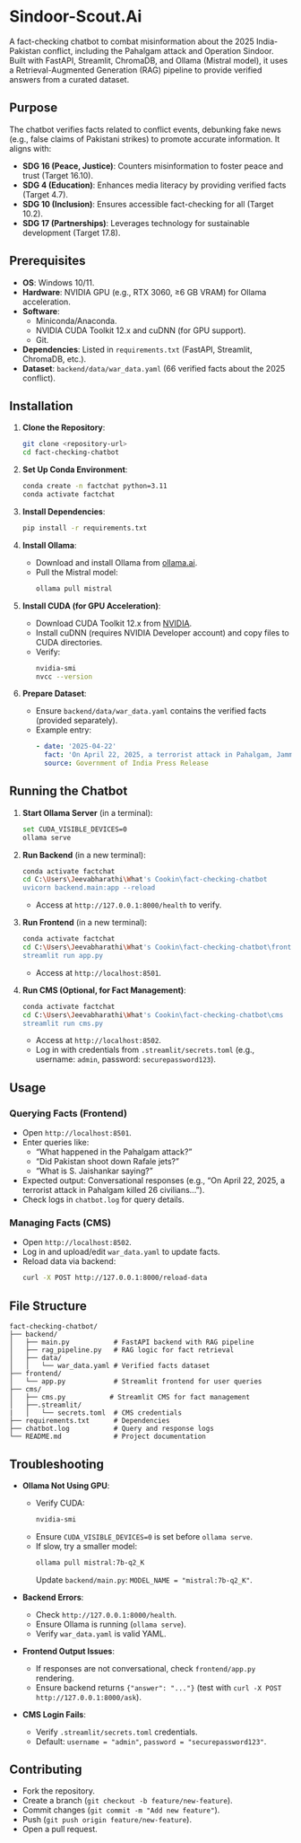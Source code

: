 # Sindoor-Scout.Ai

A fact-checking chatbot to combat misinformation about the 2025 India-Pakistan conflict, including the Pahalgam attack and Operation Sindoor. Built with FastAPI, Streamlit, ChromaDB, and Ollama (Mistral model), it uses a Retrieval-Augmented Generation (RAG) pipeline to provide verified answers from a curated dataset.

## Purpose

The chatbot verifies facts related to conflict events, debunking fake news (e.g., false claims of Pakistani strikes) to promote accurate information. It aligns with:
- **SDG 16 (Peace, Justice)**: Counters misinformation to foster peace and trust (Target 16.10).
- **SDG 4 (Education)**: Enhances media literacy by providing verified facts (Target 4.7).
- **SDG 10 (Inclusion)**: Ensures accessible fact-checking for all (Target 10.2).
- **SDG 17 (Partnerships)**: Leverages technology for sustainable development (Target 17.8).

## Prerequisites

- **OS**: Windows 10/11.
- **Hardware**: NVIDIA GPU (e.g., RTX 3060, ≥6 GB VRAM) for Ollama acceleration.
- **Software**:
  - Miniconda/Anaconda.
  - NVIDIA CUDA Toolkit 12.x and cuDNN (for GPU support).
  - Git.
- **Dependencies**: Listed in `requirements.txt` (FastAPI, Streamlit, ChromaDB, etc.).
- **Dataset**: `backend/data/war_data.yaml` (66 verified facts about the 2025 conflict).

## Installation

1. **Clone the Repository**:
   ```bash
   git clone <repository-url>
   cd fact-checking-chatbot
   ```

2. **Set Up Conda Environment**:
   ```bash
   conda create -n factchat python=3.11
   conda activate factchat
   ```

3. **Install Dependencies**:
   ```bash
   pip install -r requirements.txt
   ```

4. **Install Ollama**:
   - Download and install Ollama from [ollama.ai](https://ollama.ai/download).
   - Pull the Mistral model:
     ```bash
     ollama pull mistral
     ```

5. **Install CUDA (for GPU Acceleration)**:
   - Download CUDA Toolkit 12.x from [NVIDIA](https://developer.nvidia.com/cuda-downloads).
   - Install cuDNN (requires NVIDIA Developer account) and copy files to CUDA directories.
   - Verify:
     ```bash
     nvidia-smi
     nvcc --version
     ```

6. **Prepare Dataset**:
   - Ensure `backend/data/war_data.yaml` contains the verified facts (provided separately).
   - Example entry:
     ```yaml
     - date: '2025-04-22'
       fact: 'On April 22, 2025, a terrorist attack in Pahalgam, Jammu and Kashmir, killed 26 civilians...'
       source: Government of India Press Release
     ```

## Running the Chatbot

1. **Start Ollama Server** (in a terminal):
   ```bash
   set CUDA_VISIBLE_DEVICES=0
   ollama serve
   ```

2. **Run Backend** (in a new terminal):
   ```bash
   conda activate factchat
   cd C:\Users\Jeevabharathi\What's Cookin\fact-checking-chatbot
   uvicorn backend.main:app --reload
   ```
   - Access at `http://127.0.0.1:8000/health` to verify.

3. **Run Frontend** (in a new terminal):
   ```bash
   conda activate factchat
   cd C:\Users\Jeevabharathi\What's Cookin\fact-checking-chatbot\frontend
   streamlit run app.py
   ```
   - Access at `http://localhost:8501`.

4. **Run CMS (Optional, for Fact Management)**:
   ```bash
   conda activate factchat
   cd C:\Users\Jeevabharathi\What's Cookin\fact-checking-chatbot\cms
   streamlit run cms.py
   ```
   - Access at `http://localhost:8502`.
   - Log in with credentials from `.streamlit/secrets.toml` (e.g., username: `admin`, password: `securepassword123`).

## Usage

### Querying Facts (Frontend)
- Open `http://localhost:8501`.
- Enter queries like:
  - “What happened in the Pahalgam attack?”
  - “Did Pakistan shoot down Rafale jets?”
  - “What is S. Jaishankar saying?”
- Expected output: Conversational responses (e.g., “On April 22, 2025, a terrorist attack in Pahalgam killed 26 civilians...”).
- Check logs in `chatbot.log` for query details.

### Managing Facts (CMS)
- Open `http://localhost:8502`.
- Log in and upload/edit `war_data.yaml` to update facts.
- Reload data via backend:
  ```bash
  curl -X POST http://127.0.0.1:8000/reload-data
  ```

## File Structure

```
fact-checking-chatbot/
├── backend/
│   ├── main.py           # FastAPI backend with RAG pipeline
│   ├── rag_pipeline.py   # RAG logic for fact retrieval
│   ├── data/
│   │   └── war_data.yaml # Verified facts dataset
├── frontend/
│   └── app.py            # Streamlit frontend for user queries
├── cms/
│   ├── cms.py           # Streamlit CMS for fact management
│   ├──.streamlit/
|   │   └── secrets.toml  # CMS credentials
├── requirements.txt      # Dependencies
├── chatbot.log           # Query and response logs
└── README.md             # Project documentation
```

## Troubleshooting

- **Ollama Not Using GPU**:
  - Verify CUDA:
    ```bash
    nvidia-smi
    ```
  - Ensure `CUDA_VISIBLE_DEVICES=0` is set before `ollama serve`.
  - If slow, try a smaller model:
    ```bash
    ollama pull mistral:7b-q2_K
    ```
    Update `backend/main.py`: `MODEL_NAME = "mistral:7b-q2_K"`.

- **Backend Errors**:
  - Check `http://127.0.0.1:8000/health`.
  - Ensure Ollama is running (`ollama serve`).
  - Verify `war_data.yaml` is valid YAML.

- **Frontend Output Issues**:
  - If responses are not conversational, check `frontend/app.py` rendering.
  - Ensure backend returns `{"answer": "..."}` (test with `curl -X POST http://127.0.0.1:8000/ask`).

- **CMS Login Fails**:
  - Verify `.streamlit/secrets.toml` credentials.
  - Default: `username = "admin"`, `password = "securepassword123"`.

## Contributing

- Fork the repository.
- Create a branch (`git checkout -b feature/new-feature`).
- Commit changes (`git commit -m "Add new feature"`).
- Push (`git push origin feature/new-feature`).
- Open a pull request.
